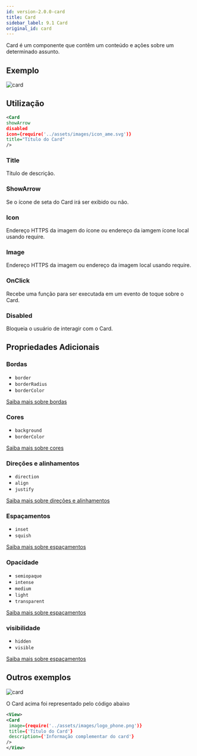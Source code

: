 ```yaml
---
id: version-2.0.0-card
title: Card
sidebar_label: 9.1 Card
original_id: card
---
```


Card é um componente que contêm um conteúdo e ações sobre um determinado assunto.

## Exemplo

![card](assets/images_components/v2.0.0/card.png)

## Utilização

```xml harmony
<Card
showArrow
disabled
icon={require('../assets/images/icon_ame.svg')}
title="Título do Card"
/>
```

### Title

Título de descrição.

### ShowArrow

Se o ícone de seta do Card irá ser exibido ou não.

### Icon

Endereço HTTPS da imagem do ícone ou endereço da iamgem ícone local usando require.

### Image

Endereço HTTPS da imagem ou endereço da imagem local usando require.

### OnClick

Recebe uma função para ser executada em um evento de toque sobre o Card.

### Disabled

Bloqueia o usuário de interagir com o Card.

## Propriedades Adicionais

### Bordas

* `border`
* `borderRadius`
* `borderColor`

[Saiba mais sobre bordas](border.md)

### Cores

* `background`
* `borderColor`

[Saiba mais sobre cores](color.md)

### Direções e alinhamentos

* `direction`
* `align`
* `justify`

[Saiba mais sobre direções e alinhamentos](flex.md)

### Espaçamentos

* `inset`
* `squish`

[Saiba mais sobre espaçamentos](space.md)

### Opacidade

* ``semiopaque``
* ``intense``
* ``medium``
* `light`
* `transparent`

[Saiba mais sobre espaçamentos](opacity.md)

### visibilidade

* `hidden`
* `visible`

[Saiba mais sobre espaçamentos](visibility.md)

## Outros exemplos

![card](assets/images_components/v2.0.0/card2.png)

O Card  acima foi representado pelo código abaixo

```xml
<View>
<Card
 image={require('../assets/images/logo_phone.png')}
 title={'Título do Card'}
 description={'Informação complementar do card'}
/>
</View>
```
